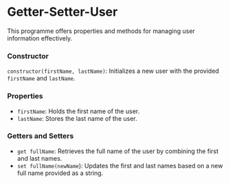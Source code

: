 # Getter-Setter-User

This programme offers properties and methods for managing user information effectively. 

### Constructor
`constructor(firstName, lastName)`: Initializes a new user with the provided `firstName` and `lastName`.

### Properties
- `firstName`: Holds the first name of the user.
- `lastName`: Stores the last name of the user.

### Getters and Setters
- `get fullName`: Retrieves the full name of the user by combining the first and last names.
- `set fullName(newName`): Updates the first and last names based on a new full name provided as a string.
